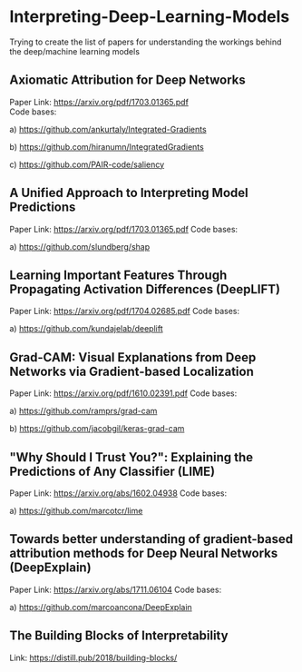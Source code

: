 # Interpreting-Deep-Learning-Models
Trying to create the list of papers for understanding the workings behind the deep/machine learning models


## Axiomatic Attribution for Deep Networks
Paper Link: https://arxiv.org/pdf/1703.01365.pdf        
Code bases:

a) https://github.com/ankurtaly/Integrated-Gradients

b) https://github.com/hiranumn/IntegratedGradients

c) https://github.com/PAIR-code/saliency

## A Unified Approach to Interpreting Model Predictions
Paper Link: https://arxiv.org/pdf/1703.01365.pdf 
Code bases:

a) https://github.com/slundberg/shap

## Learning Important Features Through Propagating Activation Differences (DeepLIFT)
Paper Link: https://arxiv.org/pdf/1704.02685.pdf 
Code bases:

a) https://github.com/kundajelab/deeplift

## Grad-CAM: Visual Explanations from Deep Networks via Gradient-based Localization
Paper Link: https://arxiv.org/pdf/1610.02391.pdf 
Code bases:

a) https://github.com/ramprs/grad-cam

b) https://github.com/jacobgil/keras-grad-cam

## "Why Should I Trust You?": Explaining the Predictions of Any Classifier (LIME)
Paper Link: https://arxiv.org/abs/1602.04938 
Code bases:

a) https://github.com/marcotcr/lime

## Towards better understanding of gradient-based attribution methods for Deep Neural Networks (DeepExplain)
Paper Link: https://arxiv.org/abs/1711.06104
Code bases:

a) https://github.com/marcoancona/DeepExplain

## The Building Blocks of Interpretability

Link: https://distill.pub/2018/building-blocks/
